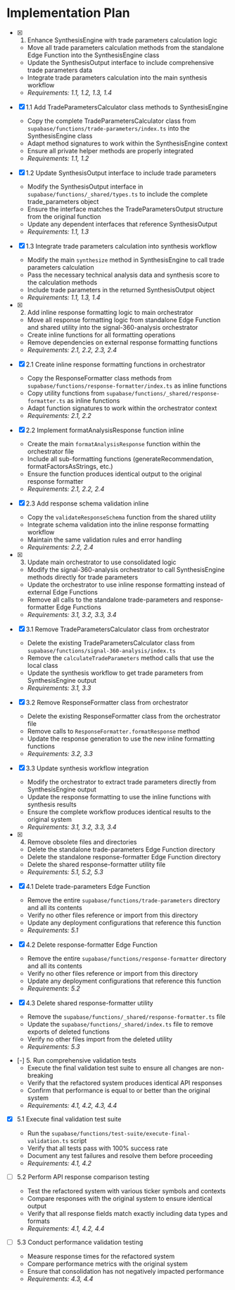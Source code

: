 # Implementation Plan

- [x] 1. Enhance SynthesisEngine with trade parameters calculation logic
  - Move all trade parameters calculation methods from the standalone Edge Function into the SynthesisEngine class
  - Update the SynthesisOutput interface to include comprehensive trade parameters data
  - Integrate trade parameters calculation into the main synthesis workflow
  - _Requirements: 1.1, 1.2, 1.3, 1.4_

- [x] 1.1 Add TradeParametersCalculator class methods to SynthesisEngine
  - Copy the complete TradeParametersCalculator class from `supabase/functions/trade-parameters/index.ts` into the SynthesisEngine class
  - Adapt method signatures to work within the SynthesisEngine context
  - Ensure all private helper methods are properly integrated
  - _Requirements: 1.1, 1.2_

- [x] 1.2 Update SynthesisOutput interface to include trade parameters
  - Modify the SynthesisOutput interface in `supabase/functions/_shared/types.ts` to include the complete trade_parameters object
  - Ensure the interface matches the TradeParametersOutput structure from the original function
  - Update any dependent interfaces that reference SynthesisOutput
  - _Requirements: 1.1, 1.3_

- [x] 1.3 Integrate trade parameters calculation into synthesis workflow
  - Modify the main `synthesize` method in SynthesisEngine to call trade parameters calculation
  - Pass the necessary technical analysis data and synthesis score to the calculation methods
  - Include trade parameters in the returned SynthesisOutput object
  - _Requirements: 1.1, 1.3, 1.4_

- [x] 2. Add inline response formatting logic to main orchestrator
  - Move all response formatting logic from standalone Edge Function and shared utility into the signal-360-analysis orchestrator
  - Create inline functions for all formatting operations
  - Remove dependencies on external response formatting functions
  - _Requirements: 2.1, 2.2, 2.3, 2.4_

- [x] 2.1 Create inline response formatting functions in orchestrator
  - Copy the ResponseFormatter class methods from `supabase/functions/response-formatter/index.ts` as inline functions
  - Copy utility functions from `supabase/functions/_shared/response-formatter.ts` as inline functions
  - Adapt function signatures to work within the orchestrator context
  - _Requirements: 2.1, 2.2_

- [x] 2.2 Implement formatAnalysisResponse function inline
  - Create the main `formatAnalysisResponse` function within the orchestrator file
  - Include all sub-formatting functions (generateRecommendation, formatFactorsAsStrings, etc.)
  - Ensure the function produces identical output to the original response formatter
  - _Requirements: 2.1, 2.2, 2.4_

- [x] 2.3 Add response schema validation inline
  - Copy the `validateResponseSchema` function from the shared utility
  - Integrate schema validation into the inline response formatting workflow
  - Maintain the same validation rules and error handling
  - _Requirements: 2.2, 2.4_

- [x] 3. Update main orchestrator to use consolidated logic
  - Modify the signal-360-analysis orchestrator to call SynthesisEngine methods directly for trade parameters
  - Update the orchestrator to use inline response formatting instead of external Edge Functions
  - Remove all calls to the standalone trade-parameters and response-formatter Edge Functions
  - _Requirements: 3.1, 3.2, 3.3, 3.4_

- [x] 3.1 Remove TradeParametersCalculator class from orchestrator
  - Delete the existing TradeParametersCalculator class from `supabase/functions/signal-360-analysis/index.ts`
  - Remove the `calculateTradeParameters` method calls that use the local class
  - Update the synthesis workflow to get trade parameters from SynthesisEngine output
  - _Requirements: 3.1, 3.3_

- [x] 3.2 Remove ResponseFormatter class from orchestrator
  - Delete the existing ResponseFormatter class from the orchestrator file
  - Remove calls to `ResponseFormatter.formatResponse` method
  - Update the response generation to use the new inline formatting functions
  - _Requirements: 3.2, 3.3_

- [x] 3.3 Update synthesis workflow integration
  - Modify the orchestrator to extract trade parameters directly from SynthesisEngine output
  - Update the response formatting to use the inline functions with synthesis results
  - Ensure the complete workflow produces identical results to the original system
  - _Requirements: 3.1, 3.2, 3.3, 3.4_

- [x] 4. Remove obsolete files and directories
  - Delete the standalone trade-parameters Edge Function directory
  - Delete the standalone response-formatter Edge Function directory
  - Delete the shared response-formatter utility file
  - _Requirements: 5.1, 5.2, 5.3_

- [x] 4.1 Delete trade-parameters Edge Function
  - Remove the entire `supabase/functions/trade-parameters` directory and all its contents
  - Verify no other files reference or import from this directory
  - Update any deployment configurations that reference this function
  - _Requirements: 5.1_

- [x] 4.2 Delete response-formatter Edge Function
  - Remove the entire `supabase/functions/response-formatter` directory and all its contents
  - Verify no other files reference or import from this directory
  - Update any deployment configurations that reference this function
  - _Requirements: 5.2_

- [x] 4.3 Delete shared response-formatter utility
  - Remove the `supabase/functions/_shared/response-formatter.ts` file
  - Update the `supabase/functions/_shared/index.ts` file to remove exports of deleted functions
  - Verify no other files import from the deleted utility
  - _Requirements: 5.3_

- [-] 5. Run comprehensive validation tests
  - Execute the final validation test suite to ensure all changes are non-breaking
  - Verify that the refactored system produces identical API responses
  - Confirm that performance is equal to or better than the original system
  - _Requirements: 4.1, 4.2, 4.3, 4.4_

- [x] 5.1 Execute final validation test suite
  - Run the `supabase/functions/test-suite/execute-final-validation.ts` script
  - Verify that all tests pass with 100% success rate
  - Document any test failures and resolve them before proceeding
  - _Requirements: 4.1, 4.2_

- [ ] 5.2 Perform API response comparison testing
  - Test the refactored system with various ticker symbols and contexts
  - Compare responses with the original system to ensure identical output
  - Verify that all response fields match exactly including data types and formats
  - _Requirements: 4.1, 4.2, 4.4_

- [ ] 5.3 Conduct performance validation testing
  - Measure response times for the refactored system
  - Compare performance metrics with the original system
  - Ensure that consolidation has not negatively impacted performance
  - _Requirements: 4.3, 4.4_